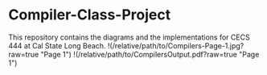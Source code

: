 # Compiler-Class-Project
 This repository contains the diagrams and the implementations for CECS 444 at Cal State Long Beach. 
!(/relative/path/to/Compilers-Page-1.jpg?raw=true "Page 1")
!(/relative/path/to/CompilersOutput.pdf?raw=true "Page 1")

